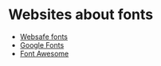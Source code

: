 # Websites about fonts

* [Websafe fonts](https://www.w3schools.com/cssref/css_websafe_fonts.asp)
* [Google Fonts](https://fonts.google.com/)
* [Font Awesome](https://fontawesome.com/)
